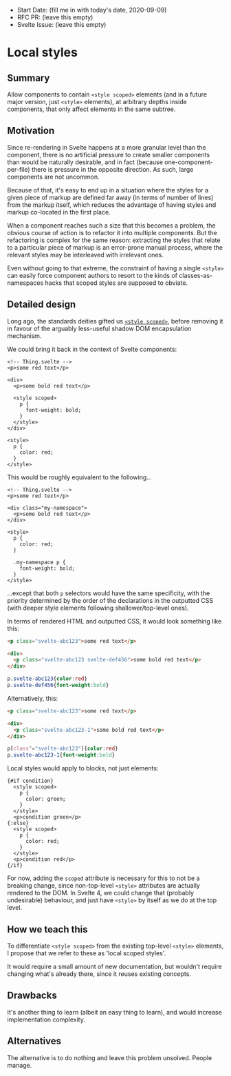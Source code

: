 
- Start Date: (fill me in with today's date, 2020-09-09)
- RFC PR: (leave this empty)
- Svelte Issue: (leave this empty)

# Local styles

## Summary

Allow components to contain `<style scoped>` elements (and in a future major version, just `<style>` elements), at arbitrary depths inside components, that only affect elements in the same subtree.

## Motivation

Since re-rendering in Svelte happens at a more granular level than the component, there is no artificial pressure to create smaller components than would be naturally desirable, and in fact (because one-component-per-file) there is pressure in the opposite direction. As such, large components are not uncommon.

Because of that, it's easy to end up in a situation where the styles for a given piece of markup are defined far away (in terms of number of lines) from the markup itself, which reduces the advantage of having styles and markup co-located in the first place.

When a component reaches such a size that this becomes a problem, the obvious course of action is to refactor it into multiple components. But the refactoring is complex for the same reason: extracting the styles that relate to a particular piece of markup is an error-prone manual process, where the relevant styles may be interleaved with irrelevant ones.

Even without going to that extreme, the constraint of having a single `<style>` can easily force component authors to resort to the kinds of classes-as-namespaces hacks that scoped styles are supposed to obviate.

## Detailed design

Long ago, the standards deities gifted us [`<style scoped>`](https://css-tricks.com/saving-the-day-with-scoped-css/), before removing it in favour of the arguably less-useful shadow DOM encapsulation mechanism.

We could bring it back in the context of Svelte components:

```svelte
<!-- Thing.svelte -->
<p>some red text</p>

<div>
  <p>some bold red text</p>

  <style scoped>
    p {
      font-weight: bold;
    }
  </style>
</div>

<style>
  p {
    color: red;
  }
</style>
```

This would be roughly equivalent to the following...

```svelte
<!-- Thing.svelte -->
<p>some red text</p>

<div class="my-namespace">
  <p>some bold red text</p>
</div>

<style>
  p {
    color: red;
  }

  .my-namespace p {
    font-weight: bold;
  }
</style>
```

...except that both `p` selectors would have the same specificity, with the priority determined by the order of the declarations in the outputted CSS (with deeper style elements following shallower/top-level ones).

In terms of rendered HTML and outputted CSS, it would look something like this:

```html
<p class="svelte-abc123">some red text</p>

<div>
  <p class="svelte-abc123 svelte-def456">some bold red text</p>
</div>
```

```css
p.svelte-abc123{color:red}
p.svelte-def456{font-weight:bold}
```

Alternatively, this:

```html
<p class="svelte-abc123">some red text</p>

<div>
  <p class="svelte-abc123-1">some bold red text</p>
</div>
```

```css
p[class^="svelte-abc123"]{color:red}
p.svelte-abc123-1{font-weight:bold}
```

Local styles would apply to blocks, not just elements:

```svelte
{#if condition}
  <style scoped>
    p {
      color: green;
    }
  </style>
  <p>condition green</p>
{:else}
  <style scoped>
    p {
      color: red;
    }
  </style>
  <p>condition red</p>
{/if}
```

For now, adding the `scoped` attribute is necessary for this to not be a breaking change, since non-top-level `<style>` attributes are actually rendered to the DOM. In Svelte 4, we could change that (probably undesirable) behaviour, and just have `<style>` by itself as we do at the top level.

## How we teach this

To differentiate `<style scoped>` from the existing top-level `<style>` elements, I propose that we refer to these as 'local scoped styles'.

It would require a small amount of new documentation, but wouldn't require changing what's already there, since it reuses existing concepts.

## Drawbacks

It's another thing to learn (albeit an easy thing to learn), and would increase implementation complexity.

## Alternatives

The alternative is to do nothing and leave this problem unsolved. People manage.